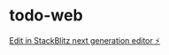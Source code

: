 # todo-web

[Edit in StackBlitz next generation editor ⚡️](https://stackblitz.com/~/github.com/hunght37/todo-web)